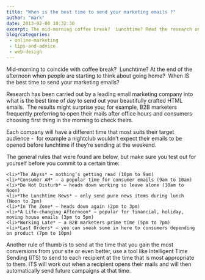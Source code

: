 ```yaml
---
title: "When is the best time to send your marketing emails ?"
author: "mark"
date: 2013-02-08 10:32:30
excerpt: The mid-morning coffee break?  Lunchtime? Read the research on when to send your marketing emails to get the best open-rate
blog/categories: 
 - online-marketing
 - tips-and-advice
 - web-design
---
```


Mid-morning to coincide with coffee break?  Lunchtime? At the end of the afternoon when people are starting to think about going home?  When IS the best time to send your marketing emails?

Research has been carried out by a leading email marketing company into what is the best time of day to send out your beautifully crafted HTML emails.  The results might surprise you; for example, B2B marketers frequently preferring to open their mails after office hours and consumers choosing first thing in the morning to check theirs.

Each company will have a different time that most suits their target audience -  for example a nightclub wouldn’t expect their emails to be opened before lunchtime if they’re sending at the weekend.

The general rules that were found are below, but make sure you test out for yourself before you commit to a certain time:

	<li>*The Abyss* – nothing’s getting read (10pm to 9am)
	<li>*Consumer AM* – a popular time for consumer emails (9am to 10am)
	<li>*Do Not Disturb* – heads down working so leave alone (10am to Noon)
	<li>*The Lunchtime News* – only send pure news items during lunch (Noon to 2pm)
	<li>*In The Zone* – heads down again (2pm to 3pm)
	<li>*A Life-changing Afternoon* – popular for financial, holiday, moving house emails (3pm to 5pm)
	<li>*Working Late* – a B2B marketers prime time (5pm to 7pm)
	<li>*Last Orders* – you can sneak some in here to consumers depending on product (7pm to 10pm)


Another rule of thumb is to send at the time that you gain the most conversions from your site or even better, use a tool like Intelligent Time Sending (ITS) to send to each recipient at the time that is most appropriate to them. ITS will work out when a recipient opens their mails and will then automatically send future campaigns at that time.


